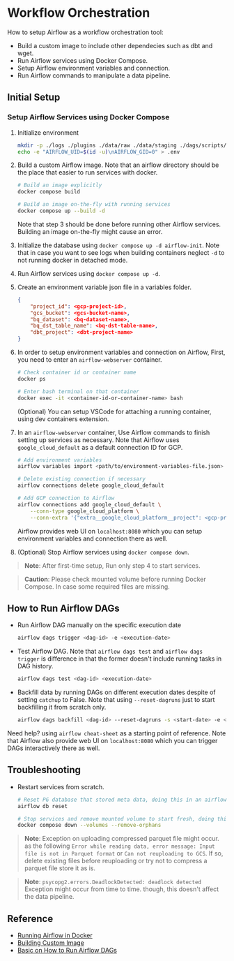 # Workflow Orchestration
How to setup Airflow as a workflow orchestration tool:
* Build a custom image to include other dependecies such as dbt and wget.
* Run Airflow services using Docker Compose.
* Setup Airflow environment variables and connection.
* Run Airflow commands to manipulate a data pipeline.


## Initial Setup
### Setup Airflow Services using Docker Compose
1. Initialize environment
    ```bash
    mkdir -p ./logs ./plugins ./data/raw ./data/staging ./dags/scripts/variables/
    echo -e "AIRFLOW_UID=$(id -u)\nAIRFLOW_GID=0" > .env
    ```

2. Build a custom Airflow image. Note that an airflow directory should be the place that easier to run services with docker.
    ```bash
    # Build an image explicitly
    docker compose build

    # Build an image on-the-fly with running services
    docker compose up --build -d
    ```
    Note that step 3 should be done before running other Airflow services. Building an image on-the-fly might cause an error.

3. Initialize the database using `docker compose up -d airflow-init`. Note that in case you want to see logs when building containers neglect `-d` to not running docker in detached mode. 

4. Run Airflow services using `docker compose up -d`.

5. Create an environment variable json file in a variables folder.
    ```json
    {
        "project_id": <gcp-project-id>, 
        "gcs_bucket": <gcs-bucket-name>, 
        "bq_dataset": <bq-dataset-name>, 
        "bq_dst_table_name": <bq-dst-table-name>, 
        "dbt_project": <dbt-project-name>
    }
    ```

6. In order to setup environment variables and connection on Airflow, First, you need to enter an `airflow-webserver` container.
    ```bash
    # Check container id or container name
    docker ps

    # Enter bash terminal on that container
    docker exec -it <container-id-or-container-name> bash
    ```
    (Optional) You can setup VSCode for attaching a running container, using dev containers extension.

7. In an `airflow-webserver` container, Use Airflow commands to finish setting up services as necessary. Note that Airflow uses `google_cloud_default` as a default connection ID for GCP.
    ```bash
    # Add environment variables
    airflow variables import <path/to/environment-variables-file.json>

    # Delete existing connection if necessary
    airflow connections delete google_cloud_default

    # Add GCP connection to Airflow
    airflow connections add google_cloud_default \
        --conn-type google_cloud_platform \
        --conn-extra '{"extra__google_cloud_platform__project": <gcp-project-id>, "extra__google_cloud_platform__key_path": <path/to/keyfile.json>}'
    ```
    Airflow provides web UI on `localhost:8080` which you can setup environment variables and connection there as well.

8. (Optional) Stop Airflow services using `docker compose down`.

> **Note**: After first-time setup, Run only step 4 to start services.

> **Caution**: Please check mounted volume before running Docker Compose. In case some required files are missing.


## How to Run Airflow DAGs
* Run Airflow DAG manually on the specific execution date
    ```bash
    airflow dags trigger <dag-id> -e <execution-date>
    ```
* Test Airflow DAG. Note that `airflow dags test` and `airflow dags trigger` is difference in that the former doesn't include running tasks in DAG history.
    ```bash
    airflow dags test <dag-id> <execution-date>
    ```
* Backfill data by running DAGs on different execution dates despite of setting `catchup` to False. Note that using `--reset-dagruns` just to start backfilling it from scratch only.
    ```bash
    airflow dags backfill <dag-id> --reset-dagruns -s <start-date> -e <end-date>
    ```

Need help? using `airflow cheat-sheet` as a starting point of reference. Note that Airflow also provide web UI on `localhost:8080` which you can trigger DAGs interactively there as well.


## Troubleshooting
* Restart services from scratch.
    ```bash
    # Reset PG database that stored meta data, doing this in an airflow-webserver container
    airflow db reset
    ```
    ```bash
    # Stop services and remove mounted volume to start fresh, doing this in GCE instances
    docker compose down --volumes --remove-orphans
    ```

> **Note**: Exception on uploading compressed parquet file might occur. as the following `Error while reading data, error message: Input file is not in Parquet format` or `Can not reuploading to GCS`. If so, delete existing files before reuploading or try not to compress a parquet file store it as is.

> **Note**: `psycopg2.errors.DeadlockDetected: deadlock detected` Exception might occur from time to time. though, this doesn't affect the data pipeline.


## Reference
* [Running Airflow in Docker](https://airflow.apache.org/docs/apache-airflow/stable/howto/docker-compose/)
* [Building Custom Image](https://airflow.apache.org/docs/docker-stack/build.html)
* [Basic on How to Run Airflow DAGs](https://airflow.apache.org/docs/apache-airflow/2.5.3/core-concepts/dag-run.html)